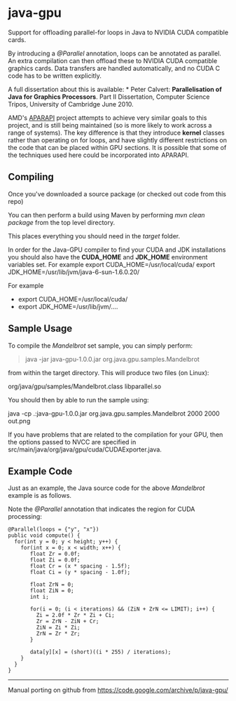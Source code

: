 # java-gpu
Support for offloading parallel-for loops in Java to NVIDIA CUDA compatible cards.

By introducing a _@Parallel_ annotation, loops can be annotated as parallel. An extra compilation can then offload these to NVIDIA CUDA compatible graphics cards. Data transfers are handled automatically, and no CUDA C code has to be written explicitly.

A full dissertation about this is available: * Peter Calvert: **Parallelisation of Java for Graphics Processors**. Part II Dissertation, Computer Science Tripos, University of Cambridge June 2010.

AMD's [APARAPI](https://github.com/aparapi/aparapi) project attempts to achieve very similar goals to this project, and is still being maintained (so is more likely to work across a range of systems). The key difference is that they introduce **kernel** classes rather than operating on for loops, and have slightly different restrictions on the code that can be placed within GPU sections. It is possible that some of the techniques used here could be incorporated into APARAPI.

## Compiling

Once you've downloaded a source package (or checked out code from this repo)

You can then perform a build using Maven by performing *mvn clean package* from the top level directory. 

This places everything you should need in the *target* folder. 

In order for the Java-GPU compiler to find your CUDA and JDK installations you should also have the **CUDA_HOME** and **JDK_HOME** environment variables set. For example export CUDA_HOME=/usr/local/cuda/ export JDK_HOME=/usr/lib/jvm/java-6-sun-1.6.0.20/

For example 

 * export CUDA_HOME=/usr/local/cuda/ 
 * export JDK_HOME=/usr/lib/jvm/....
 
 ## Sample Usage
 
To compile the *Mandelbrot* set sample, you can simply perform:

> java -jar java-gpu-1.0.0.jar org.java.gpu.samples.Mandelbrot

from within the target directory. This will produce two files (on Linux):

org/java/gpu/samples/Mandelbrot.class libparallel.so

You should then by able to run the sample using:

java -cp .:java-gpu-1.0.0.jar org.java.gpu.samples.Mandelbrot 2000 2000 out.png

If you have problems that are related to the compilation for your GPU, then the options passed to NVCC are specified in src/main/java/org/java/gpu/cuda/CUDAExporter.java.

## Example Code

Just as an example, the Java source code for the above *Mandelbrot* example is as follows. 

Note the *@Parallel* annotation that indicates the region for CUDA processing:

```
@Parallel(loops = {"y", "x"}) 
public void compute() { 
  for(int y = 0; y < height; y++) { 
    for(int x = 0; x < width; x++) { 
       float Zr = 0.0f; 
       float Zi = 0.0f; 
       float Cr = (x * spacing - 1.5f); 
       float Ci = (y * spacing - 1.0f);

       float ZrN = 0;
       float ZiN = 0;
       int i;

       for(i = 0; (i < iterations) && (ZiN + ZrN <= LIMIT); i++) {
         Zi = 2.0f * Zr * Zi + Ci;
         Zr = ZrN - ZiN + Cr;
         ZiN = Zi * Zi;
         ZrN = Zr * Zr;
       }

       data[y][x] = (short)((i * 255) / iterations);
    }
  }
} 
```

-----------------------------------------------------------------------------------
Manual porting on github from https://code.google.com/archive/p/java-gpu/
